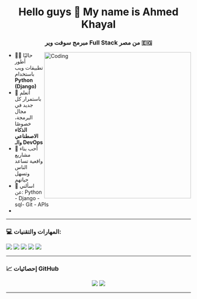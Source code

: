 <h1 align="center">Hello guys 👋 My name is Ahmed Khayal</h1>
<h3 align="center">مبرمج سوفت وير Full Stack من مصر 🇪🇬</h3>

<img align="right" alt="Coding" width="400" src="https://media.giphy.com/media/qgQUggAC3Pfv687qPC/giphy.gif">

- 👨‍💻 حاليًا أطور تطبيقات ويب باستخدام **Python (Django)**   
- 🌱 أتعلم باستمرار كل جديد في مجال البرمجة، خصوصًا **الذكاء الاصطناعي والـ DevOps**  
- 🧠 أحب بناء مشاريع واقعية تساعد الناس وتسهل حياتهم  
- 💬 اسألني عن: Python - Django - sql- Git - APIs  
- 

---

### 💻 المهارات والتقنيات:
<p align="left">
  <img src="https://img.shields.io/badge/Python-306998?style=for-the-badge&logo=python&logoColor=white" />
  <img src="https://img.shields.io/badge/SQL-4479A1?style=for-the-badge&logo=mysql&logoColor=white" />
  <img src="https://img.shields.io/badge/Django-092E20?style=for-the-badge&logo=django&logoColor=white" />
  <img src="https://img.shields.io/badge/Git-F05032?style=for-the-badge&logo=git&logoColor=white" />
  <img src="https://img.shields.io/badge/Linux-333333?style=for-the-badge&logo=linux&logoColor=white" />
</p>

---

### 📈 إحصائيات GitHub

<p align="center">
  <img src="https://github-readme-stats.vercel.app/api?username=ahmedkhayal&show_icons=true&theme=tokyonight" />
  <img src="https://github-readme-stats.vercel.app/api/top-langs/?username=ahmedkhayal&layout=compact&theme=tokyonight" />
</p>

---



